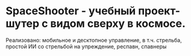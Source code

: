 # SpaceShooter - учебный проект-шутер с видом сверху в космосе. 
Реализовано: мобильное и десктопное управление, в т.ч. стрельба, простой ИИ со стрельбой на упреждение, респавн, спавнеры
